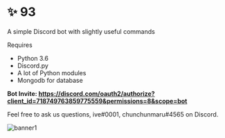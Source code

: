 # ✨ 93
A simple Discord bot with slightly useful commands

Requires

- Python 3.6
- Discord.py
- A lot of Python modules
- Mongodb for database

**Bot Invite: https://discord.com/oauth2/authorize?client_id=718749763859775559&permissions=8&scope=bot**

Feel free to ask us questions, ive#0001, chunchunmaru#4565 on Discord.

![banner1](https://user-images.githubusercontent.com/65078619/101926535-4c6c6600-3bf9-11eb-92c9-7f722a400d47.png)
